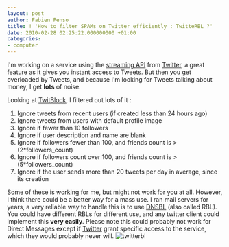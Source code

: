 ```yaml
---
layout: post
author: Fabien Penso
title: ! 'How to filter SPAMs on Twitter efficiently : TwitteRBL ?'
date: 2010-02-28 02:25:22.000000000 +01:00
categories:
- computer
---
```

I'm working on a service using the <a href="http://apiwiki.twitter.com/Streaming-API-Documentation">streaming API</a> from <a href="http://www.twitter.com/">Twitter</a>, a great feature as it gives you instant access to Tweets. But then you get overloaded by Tweets, and because I'm looking for Tweets talking about money, I get <strong>lots</strong> of noise.

Looking at <a href="http://www.twitblock.org/">TwitBlock</a>, I filtered out lots of it :
<ol>
	<li>Ignore tweets from recent users (if created less than 24 hours ago)</li>
	<li>Ignore tweets from users with default profile image</li>
	<li>Ignore if fewer than 10 followers</li>
	<li>Ignore if user description and name are blank</li>
	<li>Ignore if followers fewer than 100, and friends count is > (2*followers_count)</li>
	<li>Ignore if followers count over 100, and friends count is > (5*followers_count)</li>
	<li>Ignore if the user sends more than 20 tweets per day in average, since its creation</li>
</ol>
Some of these is working for me, but might not work for you at all. However, I think there could be a better way for a mass use. I ran mail servers for years, a very reliable way to handle this is to use <a href="http://en.wikipedia.org/wiki/DNSBL">DNSBL</a> (also called RBL). You could have different RBLs for different use, and any twitter client could implement this <strong>very easily</strong>. Please note this could probably not work for Direct Messages except if <a href="http://www.twitter.com/">Twitter</a> grant specific access to the service, which they would probably never will.

<img class="aligncenter size-full wp-image-496" title="twitterbl" src="http://blog.penso.info/wp-content/uploads/2010/02/twitterbl.png" alt="twitterbl" />
